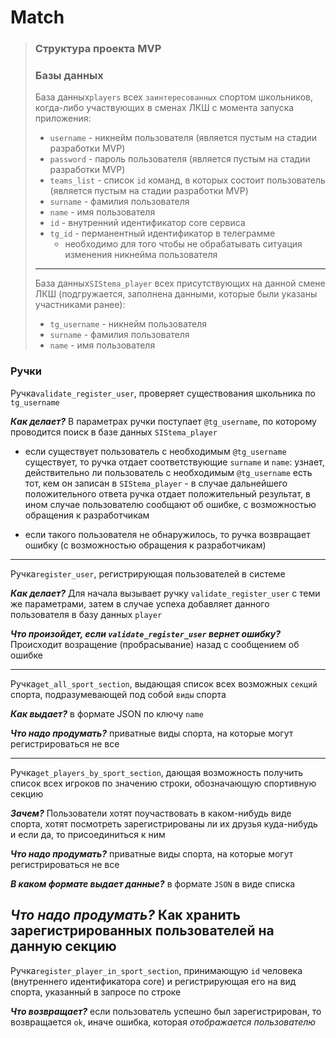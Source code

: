 # Match

> ### Cтруктура проекта MVP
> ### Базы данных
>  База данных`players` всех `заинтересованных` спортом школьников, когда-либо участвующих в сменах ЛКШ с момента запуска приложения:
>
> - `username` - никнейм пользователя (является пустым на стадии разработки MVP)
 >- `password` - пароль пользователя (является пустым на стадии разработки MVP)
>- `teams_list` - список `id` команд, в которых состоит пользователь (является пустым на стадии разработки MVP)
> - `surname` - фамилия пользователя
> - `name` - имя пользователя
> - `id` - внутренний идентификатор core сервиса
> - `tg_id` - перманентный идентификатор в телеграмме 
>    - необходимо для того чтобы не обрабатывать ситуация изменения никнейма пользователя
> ---
>  База данных`SIStema_player` всех присутствующих на данной смене ЛКШ (подгружается, заполнена данными, которые были указаны участниками ранее):
>
> - `tg_username` - никнейм пользователя
> - `surname` - фамилия пользователя
> - `name` - имя пользователя
>

### Ручки
Ручка`validate_register_user`, проверяет существования школьника по `tg_username`

_**Как делает?**_
В параметрах ручки поступает `@tg_username`, по которому проводится поиск в базе данных `SIStema_player`
- если существует пользователь с необходимым `@tg_username` существует, то ручка отдает соответствующие `surname` и `name`: узнает, действительно ли пользователь с необходимым `@tg_username` есть тот, кем он записан в `SIStema_player` - в случае дальнейшего положительного ответа ручка отдает положительный результат, в ином случае пользователю сообщают об ошибке, с возможностью обращения к разработчикам

- если такого пользователя не обнаружилось, то ручка возвращает ошибку (с возможностью обращения к разработчикам)

---
 Ручка`register_user`, регистрирующая пользователей в системе

 _**Как делает?**_
Для начала вызывает ручку `validate_register_user` с теми же параметрами, затем в случае успеха добавляет данного пользователя в базу данных `player`

_**Что произойдет, если `validate_register_user` вернет ошибку?**_
Происходит возращение (пробрасывание) назад с сообщением об ошибке

---
 Ручка`get_all_sport_section`, выдающая список всех возможных `секций` спорта, подразумевающей под собой `виды` спорта

_**Как выдает?**_
в формате JSON по ключу `name`

_**Что надо продумать?**_
приватные виды спорта, на которые могут регистрироваться не все

---

Ручка`get_players_by_sport_section`, дающая возможность получить список всех игроков по значению строки, обозначающую спортивную секцию 


_**Зачем?**_
Пользователи хотят поучаствовать в каком-нибудь виде спорта, хотят посмотреть зарегистрированы ли их друзья куда-нибудь и если да, то присоединиться к ним

_**Что надо продумать?**_
приватные виды спорта, на которые могут регистрироваться не все

_**В каком формате выдает данные?**_
в формате `JSON` в виде списка

_**Что надо продумать?**_
Как хранить зарегистрированных пользователей на данную секцию
---
Ручка`register_player_in_sport_section`, принимающую `id` человека (внутреннего идентификатора core) и регистрирующая его на вид спорта, указанный в запросе по строке

_**Что возвращает?**_
если пользователь успешно был зарегистрирован, то возвращается `ok`, иначе ошибка, которая _отображается пользователю_
